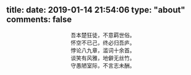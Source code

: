 title: 
date: 2019-01-14 21:54:06
type: "about"
comments: false
---

<center>吾本楚狂徒，不意羁世俗。</center>    
<center>怀空不已己，终必归吾庐。</center>    
<center>悖论八九章，滥词十余首。</center>    
<center>谈笑有风雅，地僻无丝竹。</center>  
<center>守愚陋室际，不言志未酬。</center>